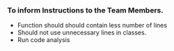 ### To inform Instructions to the Team Members.
- Function should should contain less number of lines
- Should not use unnecessary lines in classes.
- Run code analysis
 

